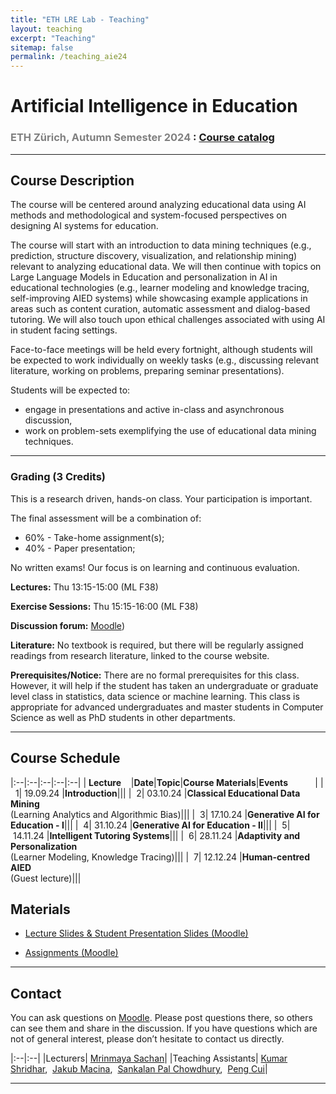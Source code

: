 ```yaml
---
title: "ETH LRE Lab - Teaching"
layout: teaching
excerpt: "Teaching"
sitemap: false
permalink: /teaching_aie24
---
```


# Artificial Intelligence in Education
### <font color=gray>ETH Zürich, Autumn Semester 2024 </font>: [Course catalog](https://www.vvz.ethz.ch/Vorlesungsverzeichnis/lerneinheit.view?lerneinheitId=182452&semkez=2024W&lang=en)

___

## Course Description
The course will be centered around analyzing educational data using AI methods and methodological and system-focused perspectives on designing AI systems for education.

The course will start with an introduction to data mining techniques  (e.g., prediction, structure discovery, visualization, and relationship mining) relevant to analyzing educational data. We will then continue with topics on Large Language Models in Education and personalization in AI in educational technologies (e.g., learner modeling and knowledge tracing, self-improving AIED systems) while showcasing example applications in areas such as content curation, automatic assessment and dialog-based tutoring. We will also touch upon ethical challenges associated with using AI in student facing settings.

Face-to-face meetings will be held every fortnight, although students will be expected to work individually on weekly tasks (e.g., discussing relevant literature, working on problems, preparing seminar presentations).

Students will be expected to:
- engage in presentations and active in-class and asynchronous discussion, 
- work on problem-sets exemplifying the use of educational data mining techniques.

___

### **Grading (3 Credits)**
This is a research driven, hands-on class. Your participation is important.

The final assessment will be a combination of: 
- 60% - Take-home assignment(s);
- 40% - Paper presentation;

No written exams! Our focus is on learning and continuous evaluation.

<!-- classroom participation, graded exercises, research paper presentation and the project. There will be exercise sets which will be a mix of theoretical and implementation problems. Exercises will be released roughly every 4 weeks, and will total to 40% of your grade. Classroom participation (writing class presentation summaries and discussion forum participation) will account for 20% of the grade. Research paper presentation will account for 10% of the grade and the project will account of the rest of the grade (30%). There will be no written exams. -->

**Lectures:** Thu 13:15-15:00 (ML F38)

**Exercise Sessions:**  Thu 15:15-16:00 (ML F38)

**Discussion forum:**  [Moodle](https://moodle-app2.let.ethz.ch/course/view.php?id=23746)) 

**Literature:**
No textbook is required, but there will be regularly assigned readings from research literature, linked to the course website.

**Prerequisites/Notice:**
There are no formal prerequisites for this class. However, it will help if the student has taken an undergraduate or graduate level class in statistics, data science or machine learning. This class is appropriate for advanced undergraduates and master students in Computer Science as well as PhD students in other departments.

___

## Course Schedule

|:--|:--|:--|:--|:--|
|&nbsp;<b>Lecture</b>&nbsp;&nbsp;&nbsp;&nbsp;|<b>Date</b>|<b>Topic</b>|<b>Course Materials</b>|<b>Events</b> &nbsp;&nbsp;&nbsp;&nbsp;&nbsp;&nbsp;&nbsp;&nbsp;&nbsp;&nbsp;|
|&nbsp;&nbsp;1|&nbsp;19.09.24&nbsp;|<b>Introduction</b>|||
|&nbsp;&nbsp;2|&nbsp;03.10.24&nbsp;|<b>Classical Educational Data Mining</b><br>(Learning Analytics and Algorithmic Bias)|||
|&nbsp;&nbsp;3|&nbsp;17.10.24&nbsp;|<b>Generative AI for Education - I</b>|||
|&nbsp;&nbsp;4|&nbsp;31.10.24&nbsp;|<b>Generative AI for Education - II</b>|||
|&nbsp;&nbsp;5|&nbsp;14.11.24&nbsp;|<b>Intelligent Tutoring Systems</b>|||
|&nbsp;&nbsp;6|&nbsp;28.11.24&nbsp;|<b>Adaptivity and Personalization</b><br>(Learner Modeling, Knowledge Tracing)|||
|&nbsp;&nbsp;7|&nbsp;12.12.24&nbsp;|<b>Human-centred AIED</b><br>(Guest lecture)|||


[//]: # ()
[//]: # (## Discussion forum activity)

[//]: # ()
[//]: # (For discussions, you can do any two of:)

[//]: # (- make one unique post about the article read, or,)

[//]: # (- one critique on a peer’s post, or,)

[//]: # (- answer any one of the  posted question about the readings &#40;< 250 words&#41;,)

[//]: # ()
[//]: # (Please see Moodle for more details.)

[//]: # ()
[//]: # ()
[//]: # (## Role-based seminar presentation in class)

[//]: # ()
[//]: # (Presentation for 20 minutes followed by a 10-minute question answers/discussion. Please see Moodle for more details.)

[//]: # ()
[//]: # (<!-- ## Course Project)

[//]: # ()
[//]: # (The goal is to explore an interesting problem in AIED in the context of a real-world data set. If you have a theoretical project, come chat with us. Projects should be done in teams of three students.)

[//]: # ()
[//]: # (-   [Project Guidelines]&#40;https://docs.google.com/document/d/1zKx_P8KdGYjp06Jm92QIsn0IRewpHDBzPETuB9GZaD0&#41; -->)

## Materials
-   [Lecture Slides & Student Presentation Slides (Moodle)](https://moodle-app2.let.ethz.ch/)

-   [Assignments (Moodle)](https://moodle-app2.let.ethz.ch/)

___

## Contact

You can ask questions on [Moodle](https://moodle-app2.let.ethz.ch/course/view.php?id=17844). Please post questions there, so others can see them and share in the discussion. If you have questions which are not of general interest, please don’t hesitate to contact us directly.

|:--|:--|
|Lecturers| [Mrinmaya Sachan](http://www.mrinmaya.io/)|
|Teaching Assistants| [Kumar Shridhar](mailto:shridhar.kumar@inf.ethz.ch),&nbsp; [Jakub Macina](mailto:jakub.macina@inf.ethz.ch),&nbsp; [Sankalan Pal Chowdhury](mailto:sankalan.story@gmail.com),&nbsp; [Peng Cui](mailto:pencui@inf.ethz.ch)|

___

